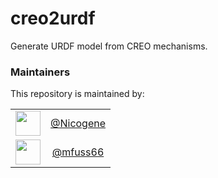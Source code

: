 # creo2urdf
Generate URDF model from CREO mechanisms.

### Maintainers
This repository is maintained by:

| | |
|:---:|:---:|
| [<img src="https://github.com/Nicogene.png" width="40">](https://github.com/Nicogene) | [@Nicogene](https://github.com/Nicogene) |
| [<img src="https://github.com/mfuss66.png" width="40">](https://github.com/mfuss66) | [@mfuss66](https://github.com/mfuss66) |
